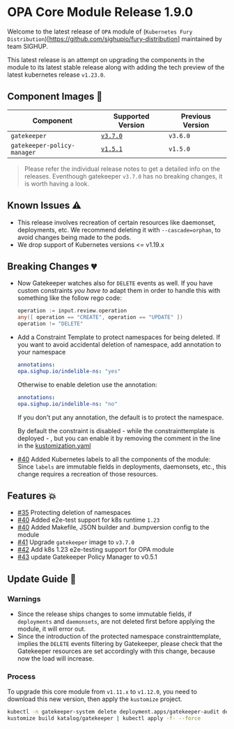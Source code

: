 # OPA Core Module Release 1.9.0

Welcome to the latest release of `OPA` module of (`Kubernetes Fury
Distribution`)[https://github.com/sighupio/fury-distribution] maintained by team
SIGHUP.

This latest release is an attempt on upgrading the components in the module to
its latest stable release along with adding the tech preview of the latest
kubernetes release `v1.23.0`.

## Component Images 🚢

| Component                   | Supported Version                                                                     | Previous Version |
|-----------------------------|---------------------------------------------------------------------------------------|------------------|
| `gatekeeper`                | [`v3.7.0`](https://github.com/open-policy-agent/gatekeeper/releases/tag/v3.7.0)       | `v3.6.0`         |
| `gatekeeper-policy-manager` | [`v1.5.1`](https://github.com/sighupio/gatekeeper-policy-manager/releases/tag/v0.5.1) | `v1.5.0`         |

> Please refer the individual release notes to get a detailed info on the
> releases. Eventhough gatekeeper `v3.7.0` has no breaking changes, it is worth having a look.

## Known Issues ⚠️

- This release involves recreation of certain resources like daemonset, deployments, etc. We recommend deleting it with `--cascade=orphan`, to avoid changes being made to the pods.
- We drop support of Kubernetes versions <= v1.19.x

## Breaking Changes 💔

- Now Gatekeeper watches also for `DELETE` events as well. If you have custom constraints *you have to* adapt them in order to handle this with something like the follow rego code:
  ```go
  operation := input.review.operation
  any([ operation == "CREATE", operation == "UPDATE" ])
  operation != "DELETE"
  ```
- Add a Constraint Template to protect namespaces for being deleted. If you want to avoid accidental deletion of namespace, add annotation to your namespace
  ```yaml
  annotations:
  opa.sighup.io/indelible-ns: "yes"
  ```

  Otherwise to enable deletion use the annotation:

  ```yaml
  annotations:
  opa.sighup.io/indelible-ns: "no"
  ```

  If you don't put any annotation, the default is to protect the namespace.

  By default the constraint is disabled - while the constrainttemplate is deployed - , but you can enable it by removing the comment in the line in the [kustomization.yaml](../../katalog/gatekeeper/rules/constraints/kustomization.yaml)
- [#40](https://github.com/sighupio/fury-kubernetes-ingress/pull/40) Added Kubernetes labels to all the components of the module: Since `labels` are immutable fields in deployments, daemonsets, etc., this change requires a recreation of those resources.

## Features 💥

- [#35](https://github.com/sighupio/fury-kubernetes-ingress/pull/35) Protecting deletion of namespaces
- [#40](https://github.com/sighupio/fury-kubernetes-ingress/pull/40) Added e2e-test support for k8s runtime `1.23`
- [#40](https://github.com/sighupio/fury-kubernetes-ingress/pull/40) Added Makefile, JSON builder and .bumpversion config to the module
- [#41](https://github.com/sighupio/fury-kubernetes-ingress/pull/41) Upgrade `gatekeeper` image to `v3.7.0`
- [#42](https://github.com/sighupio/fury-kubernetes-ingress/pull/42) Add k8s 1.23 e2e-testing support for OPA module
- [#43](https://github.com/sighupio/fury-kubernetes-ingress/pull/43) update Gatekeeper Policy Manager to v0.5.1

## Update Guide 🦮

### Warnings

- Since the release ships changes to some immutable fields, if `deployments` and `daemonsets`, are not deleted first before applying the module, it will error out.
- Since the introduction of the protected namespace constrainttemplate, implies the `DELETE` events filtering by Gatekeeper, please check that the Gatekeeper resources are set accordingly with this change, because now the load will increase.

### Process

To upgrade this core module from `v1.11.x` to `v1.12.0`, you need to download this new version, then apply the `kustomize` project.

```bash
kubectl -n gatekeeper-system delete deployment.apps/gatekeeper-audit deployment.apps/gatekeeper-controller-manager deployment.apps/gatekeeper-policy-manager --cascade=orphan # This delete deployments, ds, etc. so the newly added labels can be applied
kustomize build katalog/gatekeeper | kubectl apply -f- --force
```


